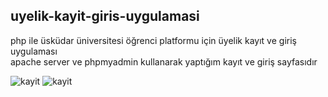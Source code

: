 ## uyelik-kayit-giris-uygulamasi

php ile üsküdar üniversitesi öğrenci platformu için üyelik kayıt ve giriş uygulaması <br/>
apache server ve phpmyadmin kullanarak yaptığım kayıt ve giriş sayfasıdır

![kayit]([kayit.PNG](https://github.com/beyzaxd/uyelik-kayit-giris-uygulamasi/blob/main/resimler/kayit.PNG))
![kayit]([kayit.PNG](https://github.com/beyzaxd/uyelik-kayit-giris-uygulamasi/blob/main/resimler/kayit.PNG))
